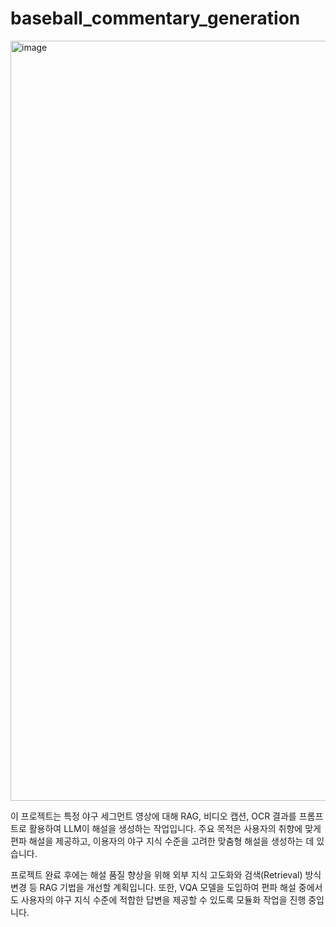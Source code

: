 # baseball_commentary_generation

<img width="2384" height="1216" alt="image" src="https://github.com/user-attachments/assets/8e086ba4-6c70-4e7e-8105-2457fdcb8a35" />


이 프로젝트는 특정 야구 세그먼트 영상에 대해 RAG, 비디오 캡션, OCR 결과를 프롬프트로 활용하여 LLM이 해설을 생성하는 작업입니다. 주요 목적은 사용자의 취향에 맞게 편파 해설을 제공하고, 이용자의 야구 지식 수준을 고려한 맞춤형 해설을 생성하는 데 있습니다.

프로젝트 완료 후에는 해설 품질 향상을 위해 외부 지식 고도화와 검색(Retrieval) 방식 변경 등 RAG 기법을 개선할 계획입니다. 또한, VQA 모델을 도입하여 편파 해설 중에서도 사용자의 야구 지식 수준에 적합한 답변을 제공할 수 있도록 모듈화 작업을 진행 중입니다.



